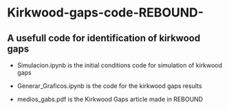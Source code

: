 # Kirkwood-gaps-code-REBOUND-
A usefull code for identification of kirkwood gaps
-
- Simulacion.ipynb is the initial conditions code for simulation of kirkwood gaps
  
- Generar_Graficos.ipynb is the code for the kirkwood gaps results

- medios_gabs.pdf is the Kirkwood Gaps article made in REBOUND



